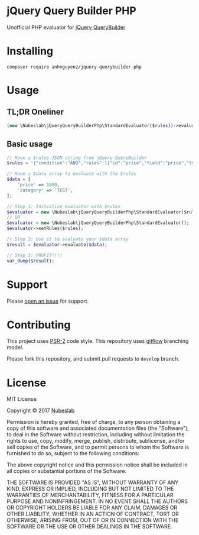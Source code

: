 # jQuery Query Builder PHP
Unofficial PHP evaluator for [jQuery QueryBuilder](http://querybuilder.js.org/)

# Installing
```
composer require anhnguyenz/jquery-querybuilder-php
```

# Usage
## TL;DR Oneliner
```php
(new \Nubeslab\jQueryQueryBuilderPhp\StandardEvaluator($rules))->evaluate($data);
```

## Basic usage
```php
// Have a $rules JSON string from jQuery QueryBuilder
$rules = '{"condition":"AND","rules":[{"id":"price","field":"price","type":"double","input":"number","operator":"less","value":"10.25"},{"condition":"OR","rules":[{"id":"category","field":"category","type":"integer","input":"select","operator":"equal","value":"2"},{"id":"category","field":"category","type":"integer","input":"select","operator":"equal","value":"1"}]}],"valid":true}';

// Have a $data array to evaluate with the $rules
$data = [
    'price' => 1000,
    'category' => 'TEST',
];

// Step 1: Initialize evaluator with $rules
$evaluator = new \Nubeslab\jQueryQueryBuilderPhp\StandardEvaluator($rules);
// OR
$evaluator = new \Nubeslab\jQueryQueryBuilderPhp\StandardEvaluator();
$evaluator->setRules($rules);

// Step 2: Use it to evaluate your $data array
$result = $evaluator->evaluate($data);

// Step 3: PROFIT!!!!
var_dump($result);
```

# Support
Please [open an issue](https://gitlab.com/nubeslab/jquery-querybuilder-php/issues) for support.

# Contributing
This project uses [PSR-2](http://www.php-fig.org/psr/psr-2/) code style. This repository uses [gitflow](http://nvie.com/posts/a-successful-git-branching-model/) branching model.

Please fork this repository, and submit pull requests to `develop` branch.

# License
MIT License

Copyright &copy; 2017 [Nubeslab](https://nubeslab.com)

Permission is hereby granted, free of charge, to any person obtaining a copy of this software and associated documentation files (the "Software"), to deal in the Software without restriction, including without limitation the rights to use, copy, modify, merge, publish, distribute, sublicense, and/or sell copies of the Software, and to permit persons to whom the Software is furnished to do so, subject to the following conditions:

The above copyright notice and this permission notice shall be included in all copies or substantial portions of the Software.

THE SOFTWARE IS PROVIDED "AS IS", WITHOUT WARRANTY OF ANY KIND, EXPRESS OR IMPLIED, INCLUDING BUT NOT LIMITED TO THE WARRANTIES OF MERCHANTABILITY, FITNESS FOR A PARTICULAR PURPOSE AND NONINFRINGEMENT. IN NO EVENT SHALL THE AUTHORS OR COPYRIGHT HOLDERS BE LIABLE FOR ANY CLAIM, DAMAGES OR OTHER LIABILITY, WHETHER IN AN ACTION OF CONTRACT, TORT OR OTHERWISE, ARISING FROM, OUT OF OR IN CONNECTION WITH THE SOFTWARE OR THE USE OR OTHER DEALINGS IN THE SOFTWARE.

